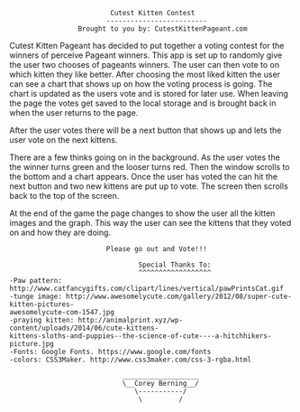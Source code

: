                              Cutest Kitten Contest
                            -------------------------
                     Brought to you by: CutestKittenPageant.com

Cutest Kitten Pageant has decided to put together a voting contest for
the winners of perceive Pageant winners. This app is set up to randomly
give the user two chooses of pageants winners. The user can then vote to 
on which kitten they like better. After choosing the most liked kitten 
the user can see a chart that shows up on how the voting process is going.
The chart is updated as the users vote and is stored for later use. When 
leaving the page the votes get saved to the local storage and is brought 
back in when the user returns to the page. 

After the user votes there will be a next button that shows up  and lets 
the user vote on the next kittens. 

There are a few thinks going on in the background. As the user votes the 
the winner turns green and the looser turns red. Then the window scrolls
to the bottom and a chart appears. Once the user has voted the can hit the 
next button and two new kittens are put up to vote. The screen then scrolls 
back to the top of the screen. 

At the end of the game the page changes to show the user all the kitten images
and the graph. This way the user can see the kittens that they voted on and how
they are doing. 




							Please go out and Vote!!!
							
~~~~~~~~~~~~~~~~~~~~~~~~~~~~~~~~~~~~~~~~~~~~~~~~~~~~~~~~~~~~~~~~~~~~~~~~~~~~~~~~~~~~~~~~~~
							    Special Thanks To:
							    ^^^^^^^^^^^^^^^^^^
-Paw pattern: http://www.catfancygifts.com/clipart/lines/vertical/pawPrintsCat.gif
-tunge image: http://www.awesomelycute.com/gallery/2012/08/super-cute-kitten-pictures-
awesomelycute-com-1547.jpg
-praying kitten: http://animalprint.xyz/wp-content/uploads/2014/06/cute-kittens-
kittens-sloths-and-puppies--the-science-of-cute----a-hitchhikers-picture.jpg
-Fonts: Google Fonts. https://www.google.com/fonts
-colors: CSS3Maker. http://www.css3maker.com/css-3-rgba.html
~~~~~~~~~~~~~~~~~~~~~~~~~~~~~~~~~~~~~~~~~~~~~~~~~~~~~~~~~~~~~~~~~~~~~~~~~~~~~~~~~~~~~~~~~~

								___________________
								\__Corey Berning__/
  								   \-----------/
								    \         /
								    
								    